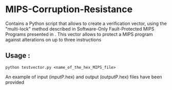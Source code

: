 MIPS-Corruption-Resistance
==========================
Contains a Python script that allows to create a verification vector, using the "multi-lock" method described in
Software-Only Fault-Protected MIPS Programs presented in .
This vector allows to protect a MIPS program against alterations on up to three instructions

Usage :
-------

```
python testvector.py <name_of_the_hex_MIPS_file>
```

An example of input (inputP.hex) and output (outputP.hex) files have been provided
